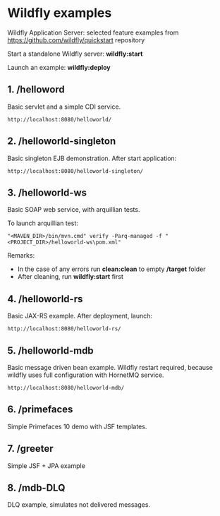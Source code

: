 # Wildfly examples
Wildfly Application Server: selected feature examples from https://github.com/wildfly/quickstart repository

Start a standalone Wildfly server: **wildfly:start**

Launch an example: **wildfly:deploy**

## 1. **/helloword**

Basic servlet and a simple CDI service. 

    http://localhost:8080/helloworld/

## 2. **/helloworld-singleton**

Basic singleton EJB demonstration. After start application:

    http://localhost:8080/helloworld-singleton/

## 3. **/helloworld-ws**

Basic SOAP web service, with arquillian tests. 

To launch arquillian test: 

    "<MAVEN_DIR>/bin/mvn.cmd" verify -Parq-managed -f "<PROJECT_DIR>/helloworld-ws\pom.xml"

Remarks:

* In the case of any errors run **clean:clean** to empty **/target** folder
* After cleaning, run **wildfly:start** first

## 4. **/helloworld-rs**

Basic JAX-RS example. After deployment, launch:

    http://localhost:8080/helloworld-rs/

## 5. **/helloworld-mdb**

Basic message driven bean example. Wildfly restart required, because wildfly uses full configuration with HornetMQ service.

    http://localhost:8080/helloworld-mdb/

## 6. **/primefaces**

Simple Primefaces 10 demo with JSF templates.

## 7. **/greeter**

Simple JSF + JPA example

## 8. **/mdb-DLQ**

DLQ example, simulates not delivered messages.